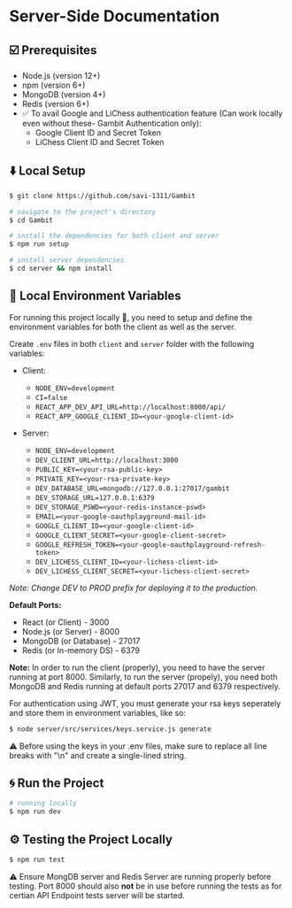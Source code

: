 # Server-Side Documentation
## :ballot_box_with_check: Prerequisites
- Node.js (version 12+)
- npm (version 6+)
- MongoDB (version 4+)
- Redis (version 6+)
- ✅ To avail Google and LiChess authentication feature (Can work locally even without these- Gambit Authentication only):
  - Google Client ID and Secret Token
  - LiChess Client ID and Secret Token

## :arrow_down: Local Setup

```bash
$ git clone https://github.com/savi-1311/Gambit

# navigate to the project's directory
$ cd Gambit

# install the dependencies for both client and server
$ npm run setup

# install server dependencies
$ cd server && npm install
```

## :construction: Local Environment Variables

For running this project locally :truck:, you need to setup and define the environment variables for both the client as well as the server.

Create `.env` files in both `client` and `server` folder with the following variables:
- Client:
	- `NODE_ENV=development`
	- `CI=false`
	- `REACT_APP_DEV_API_URL=http://localhost:8000/api/`
	- `REACT_APP_GOOGLE_CLIENT_ID=<your-google-client-id>`

- Server:
	- `NODE_ENV=development`
	- `DEV_CLIENT_URL=http://localhost:3000`
  	- `PUBLIC_KEY=<your-rsa-public-key>`
  	- `PRIVATE_KEY=<your-rsa-private-key>`
	- `DEV_DATABASE_URL=mongodb://127.0.0.1:27017/gambit`
	- `DEV_STORAGE_URL=127.0.0.1:6379`
	- `DEV_STORAGE_PSWD=<your-redis-instance-pswd>`
	- `EMAIL=<your-google-oauthplayground-mail-id>`
	- `GOOGLE_CLIENT_ID=<your-google-client-id>`
	- `GOOGLE_CLIENT_SECRET=<your-google-client-secret>`
	- `GOOGLE_REFRESH_TOKEN=<your-google-oauthplayground-refresh-token>`
	- `DEV_LICHESS_CLIENT_ID=<your-lichess-client-id>`
	- `DEV_LICHESS_CLIENT_SECRET=<your-lichess-client-secret>`

*Note: Change DEV to PROD prefix for deploying it to the production.*

**Default Ports:**
- React (or Client) - 3000
- Node.js (or Server) - 8000
- MongoDB (or Database) - 27017
- Redis (or In-memory DS) - 6379

**Note:** In order to run the client (properly), you need to have the server running at port 8000. Similarly, to run the server (propely), you need both MongoDB and Redis running at default ports 27017 and 6379 respectively. 

For authentication using JWT, you must generate your rsa keys seperately and store them in environment variables, like so: 
```bash
$ node server/src/services/keys.service.js generate
```
⚠️ Before using the keys in your .env files, make sure to replace all line breaks with "\n" and create a single-lined string.

## :cyclone: Run the Project

```bash
# running locally
$ npm run dev
```

## ⚙️ Testing the Project Locally

```bash
$ npm run test
```
⚠️ Ensure MongDB server and Redis Server are running properly before testing. Port 8000 should also **not** be in use before running the tests as for certian API Endpoint tests server will be started.
